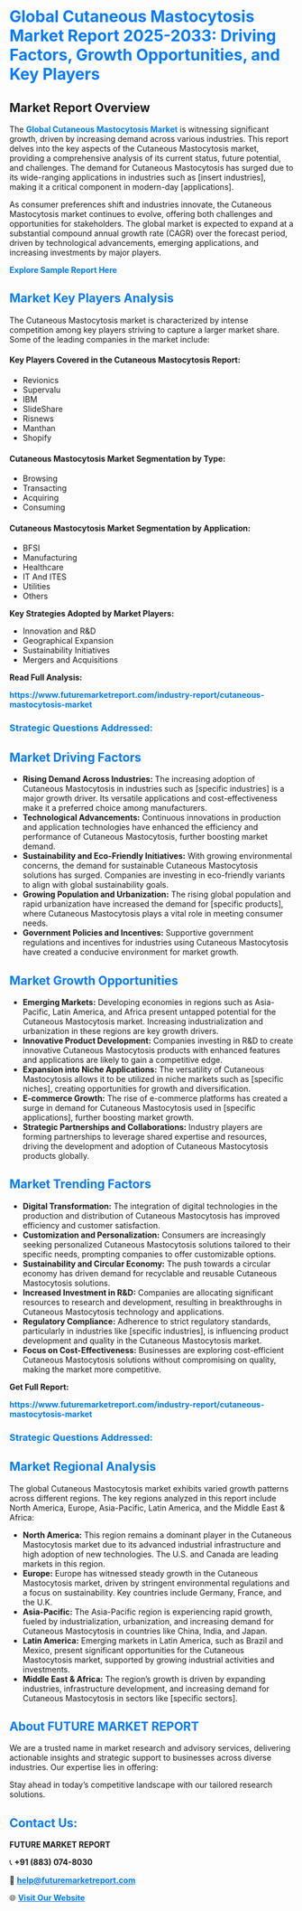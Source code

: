 <h1 style="color: #007BFF;">Global Cutaneous Mastocytosis Market Report 2025-2033: Driving Factors, Growth Opportunities, and Key Players</h1>

<section id="overview">
<h2>Market Report Overview</h2>
<p>The <a href="https://www.futuremarketreport.com/industry-report/cutaneous-mastocytosis-market" style="color: #007BFF; text-decoration: none;"><strong>Global Cutaneous Mastocytosis Market</strong></a> is witnessing significant growth, driven by increasing demand across various industries. This report delves into the key aspects of the Cutaneous Mastocytosis market, providing a comprehensive analysis of its current status, future potential, and challenges. The demand for Cutaneous Mastocytosis has surged due to its wide-ranging applications in industries such as [insert industries], making it a critical component in modern-day [applications].</p>
<p>As consumer preferences shift and industries innovate, the Cutaneous Mastocytosis market continues to evolve, offering both challenges and opportunities for stakeholders. The global market is expected to expand at a substantial compound annual growth rate (CAGR) over the forecast period, driven by technological advancements, emerging applications, and increasing investments by major players.</p>
</section>

<section id="overview">
<p><a href="https://www.futuremarketreport.com/request-sample/reportId=34344" style="color: #007BFF; text-decoration: none;"><strong>Explore Sample Report Here</strong></a></p>
</section>

<section id="key-players">
<h2 style="color: #007BFF;">Market Key Players Analysis</h2>
<p>The Cutaneous Mastocytosis market is characterized by intense competition among key players striving to capture a larger market share. Some of the leading companies in the market include:</p>
<h4>Key Players Covered in the Cutaneous Mastocytosis Report:</h4>
<ul><li>Revionics</li><li>Supervalu</li><li>IBM</li><li>SlideShare</li><li>Risnews</li><li>Manthan</li><li>Shopify</li></ul>
<h4>Cutaneous Mastocytosis Market Segmentation by Type:</h4>
<ul><li>Browsing</li><li>Transacting</li><li>Acquiring</li><li>Consuming</li></ul>

<h4>Cutaneous Mastocytosis Market Segmentation by Application:</h4>
<ul><li>BFSI</li><li>Manufacturing</li><li>Healthcare</li><li>IT And ITES</li><li>Utilities</li><li>Others</li></ul>
<p><strong>Key Strategies Adopted by Market Players:</strong></p>
<ul>
<li>Innovation and R&D</li>
<li>Geographical Expansion</li>
<li>Sustainability Initiatives</li>
<li>Mergers and Acquisitions</li>
</ul>
</section>

<section>
<p><strong>Read Full Analysis: </strong></p><a href="https://www.futuremarketreport.com/industry-report/cutaneous-mastocytosis-market" style="color: #007BFF; text-decoration: none;"><strong>https://www.futuremarketreport.com/industry-report/cutaneous-mastocytosis-market</strong></a>
<h3 style="color: #007BFF;">Strategic Questions Addressed:</h3>
</section>

<section id="driving-factors">
<h2 style="color: #007BFF;">Market Driving Factors</h2>
<ul>
<li><strong>Rising Demand Across Industries:</strong> The increasing adoption of Cutaneous Mastocytosis in industries such as [specific industries] is a major growth driver. Its versatile applications and cost-effectiveness make it a preferred choice among manufacturers.</li>
<li><strong>Technological Advancements:</strong> Continuous innovations in production and application technologies have enhanced the efficiency and performance of Cutaneous Mastocytosis, further boosting market demand.</li>
<li><strong>Sustainability and Eco-Friendly Initiatives:</strong> With growing environmental concerns, the demand for sustainable Cutaneous Mastocytosis solutions has surged. Companies are investing in eco-friendly variants to align with global sustainability goals.</li>
<li><strong>Growing Population and Urbanization:</strong> The rising global population and rapid urbanization have increased the demand for [specific products], where Cutaneous Mastocytosis plays a vital role in meeting consumer needs.</li>
<li><strong>Government Policies and Incentives:</strong> Supportive government regulations and incentives for industries using Cutaneous Mastocytosis have created a conducive environment for market growth.</li>
</ul>
</section>

<section id="growth-opportunities">
<h2 style="color: #007BFF;">Market Growth Opportunities</h2>
<ul>
<li><strong>Emerging Markets:</strong> Developing economies in regions such as Asia-Pacific, Latin America, and Africa present untapped potential for the Cutaneous Mastocytosis market. Increasing industrialization and urbanization in these regions are key growth drivers.</li>
<li><strong>Innovative Product Development:</strong> Companies investing in R&D to create innovative Cutaneous Mastocytosis products with enhanced features and applications are likely to gain a competitive edge.</li>
<li><strong>Expansion into Niche Applications:</strong> The versatility of Cutaneous Mastocytosis allows it to be utilized in niche markets such as [specific niches], creating opportunities for growth and diversification.</li>
<li><strong>E-commerce Growth:</strong> The rise of e-commerce platforms has created a surge in demand for Cutaneous Mastocytosis used in [specific applications], further boosting market growth.</li>
<li><strong>Strategic Partnerships and Collaborations:</strong> Industry players are forming partnerships to leverage shared expertise and resources, driving the development and adoption of Cutaneous Mastocytosis products globally.</li>
</ul>
</section>

<section id="trending-factors">
<h2 style="color: #007BFF;">Market Trending Factors</h2>
<ul>
<li><strong>Digital Transformation:</strong> The integration of digital technologies in the production and distribution of Cutaneous Mastocytosis has improved efficiency and customer satisfaction.</li>
<li><strong>Customization and Personalization:</strong> Consumers are increasingly seeking personalized Cutaneous Mastocytosis solutions tailored to their specific needs, prompting companies to offer customizable options.</li>
<li><strong>Sustainability and Circular Economy:</strong> The push towards a circular economy has driven demand for recyclable and reusable Cutaneous Mastocytosis solutions.</li>
<li><strong>Increased Investment in R&D:</strong> Companies are allocating significant resources to research and development, resulting in breakthroughs in Cutaneous Mastocytosis technology and applications.</li>
<li><strong>Regulatory Compliance:</strong> Adherence to strict regulatory standards, particularly in industries like [specific industries], is influencing product development and quality in the Cutaneous Mastocytosis market.</li>
<li><strong>Focus on Cost-Effectiveness:</strong> Businesses are exploring cost-efficient Cutaneous Mastocytosis solutions without compromising on quality, making the market more competitive.</li>
</ul>
</section>

<section>
<p><strong>Get Full Report: </strong></p><a href="https://www.futuremarketreport.com/industry-report/cutaneous-mastocytosis-market" style="color: #007BFF; text-decoration: none;"><strong>https://www.futuremarketreport.com/industry-report/cutaneous-mastocytosis-market</strong></a>
<h3 style="color: #007BFF;">Strategic Questions Addressed:</h3>
</section>


<section id="regional-analysis">
<h2 style="color: #007BFF;">Market Regional Analysis</h2>
<p>The global Cutaneous Mastocytosis market exhibits varied growth patterns across different regions. The key regions analyzed in this report include North America, Europe, Asia-Pacific, Latin America, and the Middle East & Africa:</p>
<ul>
<li><strong>North America:</strong> This region remains a dominant player in the Cutaneous Mastocytosis market due to its advanced industrial infrastructure and high adoption of new technologies. The U.S. and Canada are leading markets in this region.</li>
<li><strong>Europe:</strong> Europe has witnessed steady growth in the Cutaneous Mastocytosis market, driven by stringent environmental regulations and a focus on sustainability. Key countries include Germany, France, and the U.K.</li>
<li><strong>Asia-Pacific:</strong> The Asia-Pacific region is experiencing rapid growth, fueled by industrialization, urbanization, and increasing demand for Cutaneous Mastocytosis in countries like China, India, and Japan.</li>
<li><strong>Latin America:</strong> Emerging markets in Latin America, such as Brazil and Mexico, present significant opportunities for the Cutaneous Mastocytosis market, supported by growing industrial activities and investments.</li>
<li><strong>Middle East & Africa:</strong> The region’s growth is driven by expanding industries, infrastructure development, and increasing demand for Cutaneous Mastocytosis in sectors like [specific sectors].</li>
</ul>
</section>

<footer>
<h2 style="color: #007BFF;">About FUTURE MARKET REPORT</h2>
<p>We are a trusted name in market research and advisory services, delivering actionable insights and strategic support to businesses across diverse industries. Our expertise lies in offering:</p>

<p>Stay ahead in today’s competitive landscape with our tailored research solutions.</p>

<h2 style="color: #007BFF;">Contact Us:</h2>
<p><strong>FUTURE MARKET REPORT</strong></p>
<p>📞 <strong>+91 (883) 074-8030</strong></p>
<p>📧 <strong><a href="mailto:help@futuremarketreport.com" style="color: #007BFF;">help@futuremarketreport.com</a></strong></p>
<p>🌐 <strong><a href="https://www.futuremarketreport.com/" style="color: #007BFF;">Visit Our Website</a></strong></p>
</footer>